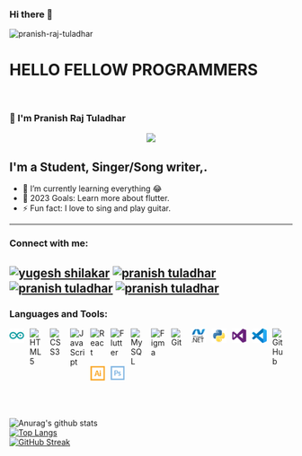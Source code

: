 ### Hi there 👋



<p align="left"> <img src="https://komarev.com/ghpvc/?username=pranish-raj-tuladhar" alt="pranish-raj-tuladhar" /> </p>
<h1> HELLO FELLOW PROGRAMMERS </h1>
</br><h3>👋 I'm Pranish Raj Tuladhar </h3>

<div id="header" align="center">
  <img src="https://media.giphy.com/media/M9gbBd9nbDrOTu1Mqx/giphy.gif" width="100"/>
</div>

## I'm a Student, Singer/Song writer,.

- 🌱 I’m currently learning everything 😂
- 🥅 2023 Goals: Learn more about flutter.
- ⚡ Fun fact: I love to sing and play guitar.
---

### Connect with me:

<a href="https://www.facebook.com/profile.php?id=100009219329451" target="blank"><img align="center" src="https://img.icons8.com/color/344/facebook-new.png" alt="yugesh shilakar" height="60" width="60" /></a>
<a href="https://www.instagram.com/pranish_raj_tuladhar/" target="blank"><img align="center" src="https://img.icons8.com/color/344/instagram-new--v1.png" alt="pranish tuladhar" height="60" width="60" /></a>
<a href="https://www.linkedin.com/in/pranish-raj-tuladhar-67aa38217/" target="blank"><img align="center" src="https://img.icons8.com/color/344/linkedin.png" alt="pranish tuladhar" height="60" width="60" /></a>
<a href="https://twitter.com/home" target="blank"><img align="center" src="https://img.icons8.com/color/344/twitter.png" alt="pranish tuladhar" height="60" width="60" /></a>
---
### Languages and Tools:

<img align="left" alt="Visual Studio Code" width="26px" src="https://github.com/devicons/devicon/blob/master/icons/arduino/arduino-original.svg" style="padding-right:10px;" />
<img align="left" alt="HTML5" width="26px" src="https://cdn.jsdelivr.net/gh/devicons/devicon/icons/html5/html5-original.svg" style="padding-right:10px;" />
<img align="left" alt="CSS3" width="26px" src="https://cdn.jsdelivr.net/gh/devicons/devicon/icons/css3/css3-original.svg" style="padding-right:10px;" />
<img align="left" alt="JavaScript" width="26px" src="https://cdn.jsdelivr.net/gh/devicons/devicon/icons/javascript/javascript-original.svg" style="padding-right:10px;" />
<img align="left" alt="React" width="26px" src="https://cdn.jsdelivr.net/gh/devicons/devicon/icons/react/react-original.svg" style="padding-right:10px;" />
<img align="left" alt="Flutter" width="26px" src="https://cdn.jsdelivr.net/gh/devicons/devicon/icons/flutter/flutter-original.svg" style="padding-right:10px;" />
<img align="left" alt="MySQL" width="26px" src="https://cdn.jsdelivr.net/gh/devicons/devicon/icons/mysql/mysql-original.svg" style="padding-right:10px;" />
<img align="left" alt="Figma" width="26px" src="https://cdn.jsdelivr.net/gh/devicons/devicon/icons/figma/figma-original.svg" style="padding-right:10px;" />
<img align="left" alt="Git" width="26px" src="https://cdn.jsdelivr.net/gh/devicons/devicon/icons/git/git-original.svg" style="padding-right:10px;" />
<img align="left" alt="Dotnet" width="26px" src="https://github.com/devicons/devicon/blob/master/icons/dot-net/dot-net-original-wordmark.svg" style="padding-right:10px;" />
<img align="left" alt="Python" width="26px" src="https://github.com/devicons/devicon/blob/master/icons/python/python-original.svg" style="padding-right:10px;" />
<img align="left" alt="VisualStudio" width="26px" src="https://github.com/devicons/devicon/blob/master/icons/visualstudio/visualstudio-plain.svg" style="padding-right:10px;" />
<img align="left" alt="VisualStudio" width="26px" src="https://github.com/devicons/devicon/blob/master/icons/vscode/vscode-original.svg" style="padding-right:10px;" />
<img align="left" alt="GitHub" width="26px" src="https://user-images.githubusercontent.com/3369400/139447912-e0f43f33-6d9f-45f8-be46-2df5bbc91289.png" style="padding-right:10px ;" />
<img align="left" alt="Illustrator" width="26px" src="https://github.com/devicons/devicon/blob/master/icons/illustrator/illustrator-line.svg" style="padding-right:10px;" />
<img src="https://raw.githubusercontent.com/devicons/devicon/master/icons/photoshop/photoshop-line.svg" alt="photoshop" width="25" height="25" style="max-width: 100%;">

\
\
\
![Anurag's github stats](https://github-readme-stats.spielers.vercel.app/api?username=pranish9&show_icons=true&theme=chartreuse-dark)
\
[![Top Langs](https://github-readme-stats.spielers.vercel.app/api/top-langs/?username=pranish9&layout=compact&theme=chartreuse-dark)](https://github.com/pranish9/github-readme-stats)
\
[![GitHub Streak](https://github-readme-streak-stats.herokuapp.com?user=pranish9&theme=dracula&date_format=M%20j%5B%2C%20Y%5D)](https://git.io/streak-stats)

